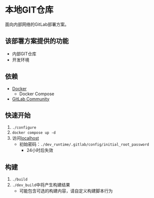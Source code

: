 # 本地GIT仓库

面向内部网络的GitLab部署方案。

## 该部署方案提供的功能

* 内部GIT仓库
* 开发环境

## 依赖

* [Docker](https://www.docker.com/)
  * Docker Compose
* [GitLab Community](https://about.gitlab.com/)

## 快速开始

1. `./configure`
2. `docker compose up -d`
3. 访问[localhost](http://localhost)
   * 初始密码：`./dev_runtime/.gitlab/config/initial_root_password`
     * 24小时后失效

## 构建

1. `./build`
2. `./dev_build`中将产生构建结果
   * 可能包含可选的构建内容，请自定义构建脚本行为
